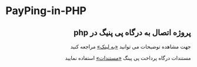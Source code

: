 # PayPing-in-PHP
<div dir="rtl">
<h2 dir="rtl">پروژه اتصال به درگاه پی پنیگ در php</h2>
<p dir="rtl">
جهت مشاهده توضیحات می توانید 
<a href="https://dibapc.com/use-payping-in-php/">«به لینک»</a>
مراجعه کنید
</p>
<p dir="rtl">
مستندات درگاه پرداخت پی پینگ
<a href="https://docs.payping.ir">«مستندات»</a>
 استفاده نمایید
</p>
